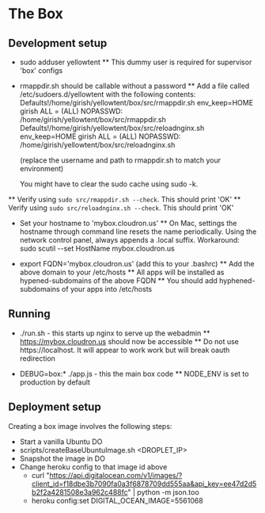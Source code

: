 The Box
=======

Development setup
-----------------
* sudo adduser yellowtent
** This dummy user is required for supervisor 'box' configs

* rmappdir.sh should be callable without a password
** Add a file called /etc/sudoers.d/yellowtent with the following contents:
   Defaults!/home/girish/yellowtent/box/src/rmappdir.sh env_keep=HOME
   girish ALL = (ALL) NOPASSWD: /home/girish/yellowtent/box/src/rmappdir.sh
   Defaults!/home/girish/yellowtent/box/src/reloadnginx.sh env_keep=HOME
   girish ALL = (ALL) NOPASSWD: /home/girish/yellowtent/box/src/reloadnginx.sh

   (replace the username and path to rmappdir.sh to match your environment)

   You might have to clear the sudo cache using sudo -k.

** Verify using `sudo src/rmappdir.sh --check`. This should print 'OK'
** Verify using `sudo src/reloadnginx.sh --check`. This should print 'OK'

* Set your hostname to 'mybox.cloudron.us'
** On Mac, settings the hostname through command line resets the name periodically.
   Using the network control panel, always appends a .local suffix.
   Workaround: sudo scutil --set HostName mybox.cloudron.us

* export FQDN='mybox.cloudron.us' (add this to your .bashrc)
** Add the above domain to your /etc/hosts
** All apps will be installed as hypened-subdomains of the above FQDN
** You should add hyphened-subdomains of your apps into /etc/hosts

Running
-------
* ./run.sh - this starts up nginx to serve up the webadmin
** https://mybox.cloudron.us should now be accessible
** Do not use https://localhost. It will appear to work work but will break oauth redirection

* DEBUG=box:* ./app.js - this the main box code
** NODE_ENV is set to production by default

Deployment setup
----------------
Creating a box image involves the following steps:
* Start a vanilla Ubuntu DO
* scripts/createBaseUbuntuImage.sh <DROPLET_IP>
* Snapshot the image in DO
* Change heroku config to that image id above
  * curl "https://api.digitalocean.com/v1/images/?client_id=f18dbe3b7090fa0a3f6878709dd555aa&api_key=ee47d2d5b2f2a4281508e3a962c488fc" | python -m json.too
  * heroku config:set DIGITAL_OCEAN_IMAGE=5561068
